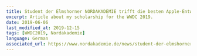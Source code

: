 ```yaml
---
title: Student der Elmshorner NORDAKADEMIE trifft die besten Apple-Entwickler bei Kongress in San Jose
excerpt: Article about my scholarship for the WWDC 2019.
date: 2019-06-06
last_modified_at: 2019-12-15
tags: [WWDC2019, Nordakademie]
language: German
associated_url: https://www.nordakademie.de/news/student-der-elmshorner-nordakademie-trifft-die-besten-apple-entwickler-bei-kongress-san-jose
---
```

